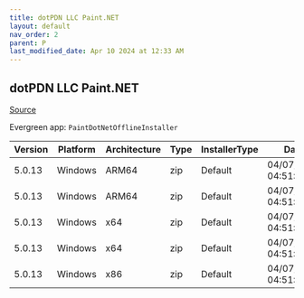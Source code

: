 ```yaml
---
title: dotPDN LLC Paint.NET
layout: default
nav_order: 2
parent: P
last_modified_date: Apr 10 2024 at 12:33 AM
---
```


## dotPDN LLC Paint.NET

[Source](https://getpaint.net/)

Evergreen app: `PaintDotNetOfflineInstaller`

| Version | Platform | Architecture | Type | InstallerType | Date                | Size     | URI                                                                                                                                                                                                                  |
| ------- | -------- | ------------ | ---- | ------------- | ------------------- | -------- | -------------------------------------------------------------------------------------------------------------------------------------------------------------------------------------------------------------------- |
| 5.0.13  | Windows  | ARM64        | zip  | Default       | 04/07/2023 04:51:31 | 58026078 | [https://github.com/paintdotnet/release/releases/download/v5.0.13/paint.net.5.0.13.install.arm64.zip](https://github.com/paintdotnet/release/releases/download/v5.0.13/paint.net.5.0.13.install.arm64.zip)           |
| 5.0.13  | Windows  | ARM64        | zip  | Default       | 04/07/2023 04:51:31 | 67075118 | [https://github.com/paintdotnet/release/releases/download/v5.0.13/paint.net.5.0.13.winmsi.arm64.zip](https://github.com/paintdotnet/release/releases/download/v5.0.13/paint.net.5.0.13.winmsi.arm64.zip)             |
| 5.0.13  | Windows  | x64          | zip  | Default       | 04/07/2023 04:51:31 | 65526921 | [https://github.com/paintdotnet/release/releases/download/v5.0.13/paint.net.5.0.13.install.x64.zip](https://github.com/paintdotnet/release/releases/download/v5.0.13/paint.net.5.0.13.install.x64.zip)               |
| 5.0.13  | Windows  | x64          | zip  | Default       | 04/07/2023 04:51:31 | 74036055 | [https://github.com/paintdotnet/release/releases/download/v5.0.13/paint.net.5.0.13.winmsi.x64.zip](https://github.com/paintdotnet/release/releases/download/v5.0.13/paint.net.5.0.13.winmsi.x64.zip)                 |
| 5.0.13  | Windows  | x86          | zip  | Default       | 04/07/2023 04:51:31 | 764318   | [https://github.com/paintdotnet/release/releases/download/v5.0.13/paint.net.5.0.13.install.anycpu.web.zip](https://github.com/paintdotnet/release/releases/download/v5.0.13/paint.net.5.0.13.install.anycpu.web.zip) |
